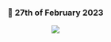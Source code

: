 <div align="center">

### 👻 27th of February 2023

![](https://gifdb.com/images/high/animated-happy-anime-girl-jzbpoo68x1vaurae.gif)
 
 </div>
